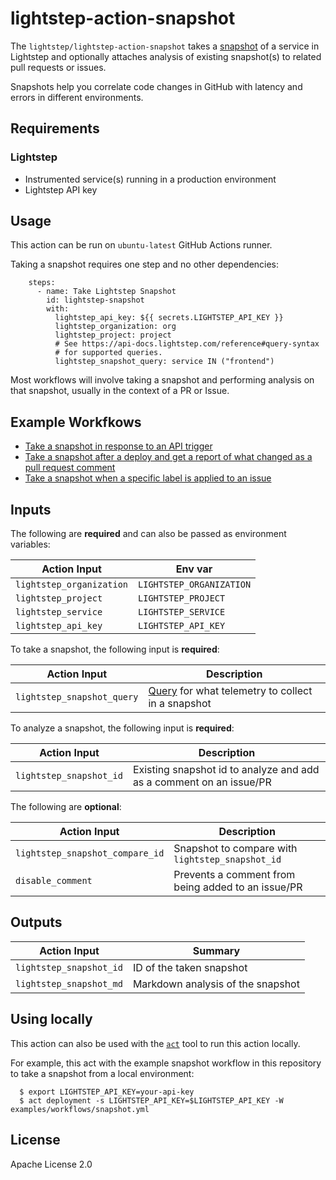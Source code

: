 # lightstep-action-snapshot

The `lightstep/lightstep-action-snapshot` takes a [snapshot](https://lightstep.com/blog/snapshots-detailed-system-behavior-saved-shareable/) of a service in Lightstep and optionally attaches analysis of existing snapshot(s) to related pull requests or issues.

Snapshots help you correlate code changes in GitHub with latency and errors in different environments.

## Requirements

### Lightstep

  * Instrumented service(s) running in a production environment
  * Lightstep API key

## Usage

This action can be run on `ubuntu-latest` GitHub Actions runner.

Taking a snapshot requires one step and no other dependencies:

```
    steps:  
      - name: Take Lightstep Snapshot
        id: lightstep-snapshot
        with:
          lightstep_api_key: ${{ secrets.LIGHTSTEP_API_KEY }}
          lightstep_organization: org
          lightstep_project: project
          # See https://api-docs.lightstep.com/reference#query-syntax
          # for supported queries.
          lightstep_snapshot_query: service IN ("frontend")
```

Most workflows will involve taking a snapshot and performing analysis on that snapshot, usually in the context of a PR or Issue.

## Example Workfkows

* [Take a snapshot in response to an API trigger](./examples/workflows/snapshot.yml)
* [Take a snapshot after a deploy and get a report of what changed as a pull request comment](./examples/workflows/after_deploy.yml)
* [Take a snapshot when a specific label is applied to an issue](./examples/workflows/snapshot_to_issue.yml)

## Inputs

The following are **required** and can also be passed as environment variables:

| Action Input             | Env var                   |
| ------------------------ | ------------------------- |
| `lightstep_organization` | `LIGHTSTEP_ORGANIZATION`  |
| `lightstep_project`      | `LIGHTSTEP_PROJECT`       |
| `lightstep_service`      | `LIGHTSTEP_SERVICE`       |
| `lightstep_api_key`      | `LIGHTSTEP_API_KEY`       |

To take a snapshot, the following input is **required**:

| Action Input               | Description                                                                                                |
| -------------------------- | ---------------------------------------------------------------------------------------------------------- |
| `lightstep_snapshot_query` | [Query](https://api-docs.lightstep.com/reference#query-syntax) for what telemetry to collect in a snapshot |

To analyze a snapshot, the following input is **required**:

| Action Input               | Description                                                         |
| -------------------------- | ------------------------------------------------------------------- |
| `lightstep_snapshot_id`    | Existing snapshot id to analyze and add as a comment on an issue/PR |


The following are **optional**:

| Action Input                    | Description                                         |
| ------------------------------- | --------------------------------------------------- |
| `lightstep_snapshot_compare_id` | Snapshot to compare with `lightstep_snapshot_id`    |
| `disable_comment`               | Prevents a comment from being added to an issue/PR  |

## Outputs

| Action Input             | Summary                            |
| ------------------------ | ---------------------------------- |
| `lightstep_snapshot_id`  | ID of the taken snapshot           |
| `lightstep_snapshot_md`  | Markdown analysis of the snapshot  |


## Using locally

This action can also be used with the [`act`](https://github.com/nektos/act) tool to run this action locally.

For example, this act with the example snapshot workflow in this repository to take a snapshot from a local environment:

```
  $ export LIGHTSTEP_API_KEY=your-api-key
  $ act deployment -s LIGHTSTEP_API_KEY=$LIGHTSTEP_API_KEY -W examples/workflows/snapshot.yml
```

## License

Apache License 2.0
